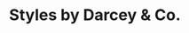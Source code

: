 ---
title: "Styles by Darcey & Co."
url: /indianapolis/styles-by-darcey-and-co/
shop: hairdresser
---